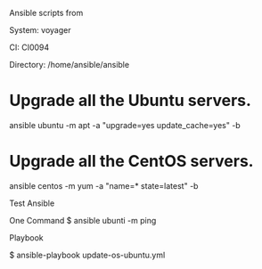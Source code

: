 Ansible scripts from

System: voyager

CI:     CI0094

Directory: /home/ansible/ansible


# Upgrade all the Ubuntu servers.
ansible ubuntu -m apt -a "upgrade=yes update_cache=yes" -b

# Upgrade all the CentOS servers.
ansible centos -m yum -a "name=* state=latest" -b


Test Ansible

One Command
$ ansible ubunti -m ping


Playbook

$ ansible-playbook update-os-ubuntu.yml

